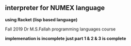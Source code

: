 
## interpreter for NUMEX language

**using Racket (lisp based language)**

Fall 2019 Dr M.S.Fallah programming languages course

**implemenation is incomplete**
**just part 1 & 2 & 3 is complete**